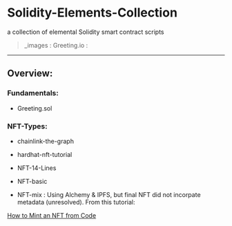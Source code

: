 # Solidity-Elements-Collection

a collection of elemental Solidity smart contract scripts

> _images :
> Greeting.io :

-------------------------------------------------------

## Overview:

### Fundamentals:

- Greeting.sol


### NFT-Types:

- chainlink-the-graph

- hardhat-nft-tutorial

- NFT-14-Lines

- NFT-basic

- NFT-mix : Using Alchemy & IPFS, but final NFT did not incorpate metadata (unresolved). From this tutorial:

[How to Mint an NFT from Code](https://docs.alchemy.com/docs/how-to-mint-an-nft-from-code)

